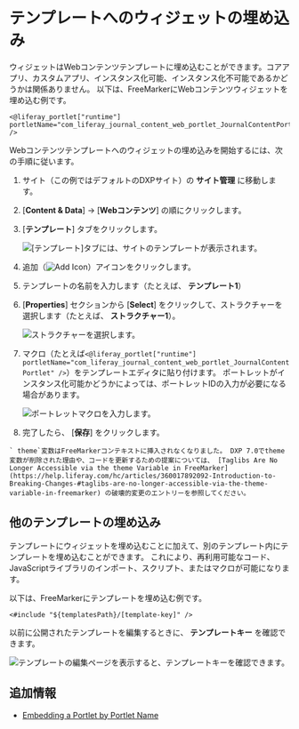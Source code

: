 # テンプレートへのウィジェットの埋め込み

ウィジェットはWebコンテンツテンプレートに埋め込むことができます。コアアプリ、カスタムアプリ、インスタンス化可能、インスタンス化不可能であるかどうかは関係ありません。 以下は、FreeMarkerにWebコンテンツウィジェットを埋め込む例です。

``` markup
<@liferay_portlet["runtime"] portletName="com_liferay_journal_content_web_portlet_JournalContentPortlet" />
```

Webコンテンツテンプレートへのウィジェットの埋め込みを開始するには、次の手順に従います。

1.  サイト（この例ではデフォルトのDXPサイト）の **サイト管理** に移動します。

2. [**Content & Data**] → [**Webコンテンツ**] の順にクリックします。

3. [**テンプレート**] タブをクリックします。

    ![ [テンプレート]タブには、サイトのテンプレートが表示されます。](./embedding-widgets-in-templates/images/01.png)

4.  追加（![Add Icon](../../../images/icon-add.png)）アイコンをクリックします。

5.  テンプレートの名前を入力します（たとえば、 **テンプレート1**）

6. [**Properties**] セクションから [**Select**] をクリックして、ストラクチャーを選択します（たとえば、 **ストラクチャー1**）。

    ![ストラクチャーを選択します。](./embedding-widgets-in-templates/images/02.png)

7.  マクロ（たとえば`<@liferay_portlet["runtime"] portletName="com_liferay_journal_content_web_portlet_JournalContentPortlet" />`）をテンプレートエディタに貼り付けます。 ポートレットがインスタンス化可能かどうかによっては、ポートレットIDの入力が必要になる場合があります。

    ![ポートレットマクロを入力します。](./embedding-widgets-in-templates/images/03.png)

8.  完了したら、 [**保存**] をクリックします。

<!-- end list -->

```{important}
` theme`変数はFreeMarkerコンテキストに挿入されなくなりました。 DXP 7.0でtheme変数が削除された理由や、コードを更新するための提案については、 [Taglibs Are No Longer Accessible via the theme Variable in FreeMarker](https://help.liferay.com/hc/articles/360017892092-Introduction-to-Breaking-Changes-#taglibs-are-no-longer-accessible-via-the-theme-variable-in-freemarker) の破壊的変更のエントリーを参照してください。
```

<a name="他のテンプレートの埋め込み" />

## 他のテンプレートの埋め込み

テンプレートにウィジェットを埋め込むことに加えて、別のテンプレート内にテンプレートを埋め込むことができます。 これにより、再利用可能なコード、JavaScriptライブラリのインポート、スクリプト、またはマクロが可能になります。

以下は、FreeMarkerにテンプレートを埋め込む例です。

``` markup
<#include "${templatesPath}/[template-key]" />
```

以前に公開されたテンプレートを編集するときに、 **テンプレートキー** を確認できます。

![テンプレートの編集ページを表示すると、テンプレートキーを確認できます。](./embedding-widgets-in-templates/images/04.png)

<a name="追加情報" />

## 追加情報

  - [Embedding a Portlet by Portlet Name](https://help.liferay.com/hc/articles/360028746512-Embedding-a-Portlet-by-Portlet-Name)
